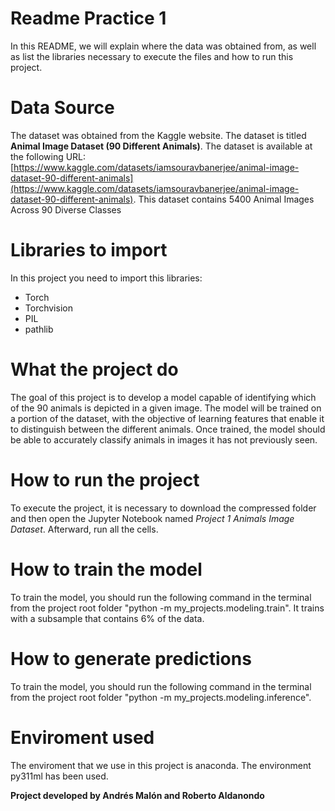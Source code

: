 ﻿# Readme Practice 1

In this README, we will explain where the data was obtained from, as well as list the libraries necessary to execute the files and how to run this project.


# Data Source
The dataset was obtained from the Kaggle website. The dataset is titled **Animal Image Dataset (90 Different Animals)**. The dataset is available at the following URL: [https://www.kaggle.com/datasets/iamsouravbanerjee/animal-image-dataset-90-different-animals](https://www.kaggle.com/datasets/iamsouravbanerjee/animal-image-dataset-90-different-animals). This dataset contains 5400 Animal Images Across 90 Diverse Classes




# Libraries to import

In this project you need to import this libraries:

 - Torch
 - Torchvision
 - PIL
 - pathlib

# What the project do
The goal of this project is to develop a model capable of identifying which of the 90 animals is depicted in a given image. The model will be trained on a portion of the dataset, with the objective of learning features that enable it to distinguish between the different animals. Once trained, the model should be able to accurately classify animals in images it has not previously seen.

# How to run the project 
To execute the project, it is necessary to download the compressed folder and then open the Jupyter Notebook named _Project 1 Animals Image Dataset_. Afterward, run all the cells.

# How to train the model
To train the model, you should run the following command in the terminal from the project root folder "python -m my_projects.modeling.train". It trains with a subsample that contains 6% of the data.

# How to generate predictions
To train the model, you should run the following command in the terminal from the project root folder "python -m my_projects.modeling.inference".

# Enviroment used
The enviroment that we use in this project is anaconda. The environment py311ml has been used.

**Project developed by Andrés Malón and Roberto Aldanondo**

